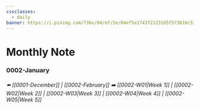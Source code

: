 ```yaml
---
cssclasses:
  - daily
banner: https://i.pinimg.com/736x/04/ef/5e/04ef5e1743f2123165f573616c533885.jpg
---
```

# Monthly Note
### 0002-January
###### ⬅️ [[0001-December]] | [[0002-February]] ➡️ [[0002-W01|Week 1]] | [[0002-W02|Week 2]] | [[0002-W03|Week 3]] | [[0002-W04|Week 4]] | [[0002-W05|Week 5]]